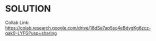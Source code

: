 # SOLUTION
Collab Link: https://colab.research.google.com/drive/18dSe7ap5sc4eBdygKg6zcz-qak0-LYFG?usp=sharing
